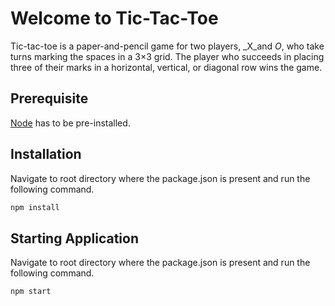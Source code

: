 # Welcome to Tic-Tac-Toe

Tic-tac-toe is a paper-and-pencil game for two players, _X_and _O_, who take turns marking the spaces in a 3×3 grid. The player who succeeds in placing three of their marks in a horizontal, vertical, or diagonal row wins the game.

## Prerequisite

[Node](https://nodejs.org/en/) has to be pre-installed.

## Installation

Navigate to root directory where the package.json is present and run the following command.

```bash
npm install
```

## Starting Application

Navigate to root directory where the package.json is present and run the following command.

```bash
npm start
```